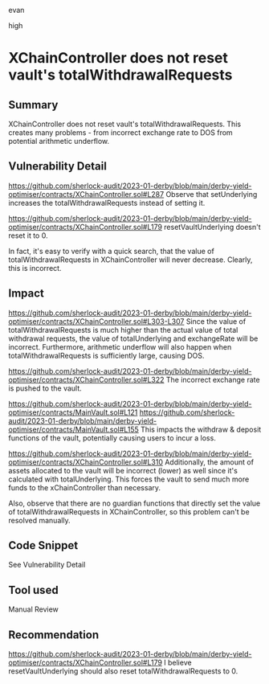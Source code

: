 evan

high

# XChainController does not reset vault's totalWithdrawalRequests

## Summary
XChainController does not reset vault's totalWithdrawalRequests. This creates many problems - from incorrect exchange rate to DOS from potential arithmetic underflow.

## Vulnerability Detail
https://github.com/sherlock-audit/2023-01-derby/blob/main/derby-yield-optimiser/contracts/XChainController.sol#L287
Observe that setUnderlying increases the totalWithdrawalRequests instead of setting it.

https://github.com/sherlock-audit/2023-01-derby/blob/main/derby-yield-optimiser/contracts/XChainController.sol#L179
resetVaultUnderlying doesn't reset it to 0.

In fact, it's easy to verify with a quick search, that the value of totalWithdrawalRequests in XChainController will never decrease. Clearly, this is incorrect.

## Impact
https://github.com/sherlock-audit/2023-01-derby/blob/main/derby-yield-optimiser/contracts/XChainController.sol#L303-L307
Since the value of totalWithdrawalRequests is much higher than the actual value of total withdrawal requests, the value of totalUnderlying and exchangeRate will be incorrect. Furthermore, arithmetic underflow will also happen when totalWithdrawalRequests is sufficiently large, causing DOS.

https://github.com/sherlock-audit/2023-01-derby/blob/main/derby-yield-optimiser/contracts/XChainController.sol#L322
The incorrect exchange rate is pushed to the vault.

https://github.com/sherlock-audit/2023-01-derby/blob/main/derby-yield-optimiser/contracts/MainVault.sol#L121
https://github.com/sherlock-audit/2023-01-derby/blob/main/derby-yield-optimiser/contracts/MainVault.sol#L155
This impacts the withdraw & deposit functions of the vault, potentially causing users to incur a loss.

https://github.com/sherlock-audit/2023-01-derby/blob/main/derby-yield-optimiser/contracts/XChainController.sol#L310
Additionally, the amount of assets allocated to the vault will be incorrect (lower) as well since it's calculated with totalUnderlying. This forces the vault to send much more funds to the xChainController than necessary.

Also, observe that there are no guardian functions that directly set the value of totalWithdrawalRequests in XChainController, so this problem can't be resolved manually.

## Code Snippet
See Vulnerability Detail

## Tool used

Manual Review

## Recommendation
https://github.com/sherlock-audit/2023-01-derby/blob/main/derby-yield-optimiser/contracts/XChainController.sol#L179
I believe resetVaultUnderlying should also reset totalWithdrawalRequests to 0.
